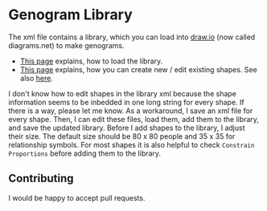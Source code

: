 
# Genogram Library

The xml file contains a library, which you can load into [draw.io](https://www.diagrams.net/) (now called diagrams.net) to make genograms.

- [This page](https://www.diagrams.net/blog/custom-libraries) explains, how to load the library.
- [This page](https://www.diagrams.net/doc/faq/custom-shapes) explains, how you can create new / edit existing shapes. See also [here](https://desk.draw.io/support/solutions/articles/16000052874-how-to-create-and-edit-shapes-).

I don't know how to edit shapes in the library xml because the shape information seems to be inbedded in one long string for every shape. If there is a way, please let me know. As a workaround, I save an xml file for every shape. Then, I can edit these files, load them, add them to the library, and save the updated library. Before I add shapes to the library, I adjust their size. The default size should be 80 x 80 people and 35 x 35 for relationship symbols. For most shapes it is also helpful to check `Constrain Proportions` before adding them to the library.

## Contributing

I would be happy to accept pull requests.